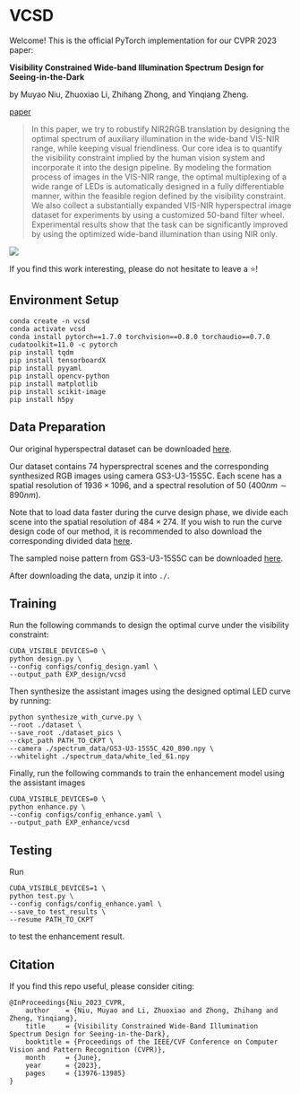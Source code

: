 # VCSD

Welcome! This is the official PyTorch implementation for our CVPR 2023 paper: 

**Visibility Constrained Wide-band Illumination Spectrum Design for Seeing-in-the-Dark**

by Muyao Niu, Zhuoxiao Li, Zhihang Zhong, and Yinqiang Zheng.

[paper](https://arxiv.org/abs/2303.11642)

> In this paper, we try to robustify NIR2RGB translation by designing the optimal spectrum of auxiliary illumination in the wide-band VIS-NIR range, while keeping visual friendliness. Our core idea is to quantify the visibility constraint implied by the human vision system and incorporate it into the design pipeline. By modeling the formation process of images in the VIS-NIR range, the optimal multiplexing of a wide range of LEDs is automatically designed in a fully differentiable manner, within the feasible region defined by the visibility constraint. We also collect a substantially expanded VIS-NIR hyperspectral image dataset for experiments by using a customized 50-band filter wheel. Experimental results show that the task can be significantly improved by using the optimized wide-band illumination than using NIR only.


<img src="./documents/teaser.png"/>


If you find this work interesting, please do not hesitate to leave a ⭐!

## Environment Setup

```
conda create -n vcsd
conda activate vcsd
conda install pytorch==1.7.0 torchvision==0.8.0 torchaudio==0.7.0 cudatoolkit=11.0 -c pytorch
pip install tqdm
pip install tensorboardX
pip install pyyaml
pip install opencv-python
pip install matplotlib
pip install scikit-image
pip install h5py
```

## Data Preparation

Our original hyperspectral dataset can be downloaded [here](https://drive.google.com/file/d/1f-MgXjHil7-SibIj1uhZTPhq5LzdHcHH/view?usp=share_link).

Our dataset contains 74 hypersprectral scenes and the corresponding synthesized RGB images using camera GS3-U3-15S5C. Each scene has a spatial resolution of $1936 \times 1096$, and a spectral resolution of $50$ ($400nm \sim 890nm$). 

Note that to load data faster during the curve design phase, we divide each scene into the spatial resolution of $484 \times 274$. If you wish to run the curve design code of our method, it is recommended to also download the corresponding divided data [here](https://drive.google.com/file/d/10Ms3zvupe8NSWvu9bzsjkC9SGNRI4FNi/view?usp=share_link). 

The sampled noise pattern from GS3-U3-15S5C can be downloaded [here](https://drive.google.com/file/d/14zvz-LT-6k2dHVgyuaE5jmOwwSx6zpMS/view?usp=share_link).

After downloading the data, unzip it into `./`.

## Training
Run the following commands to design the optimal curve under the visibility constraint:
```
CUDA_VISIBLE_DEVICES=0 \
python design.py \
--config configs/config_design.yaml \
--output_path EXP_design/vcsd
```

Then synthesize the assistant images using the designed optimal LED curve by running:
```
python synthesize_with_curve.py \
--root ./dataset \
--save_root ./dataset_pics \
--ckpt_path PATH_TO_CKPT \
--camera ./spectrum_data/GS3-U3-15S5C_420_890.npy \
--whitelight ./spectrum_data/white_led_61.npy
```

Finally, run the following commands to train the enhancement model using the assistant images
```
CUDA_VISIBLE_DEVICES=0 \
python enhance.py \
--config configs/config_enhance.yaml \
--output_path EXP_enhance/vcsd
```


## Testing
Run
```
CUDA_VISIBLE_DEVICES=1 \
python test.py \
--config configs/config_enhance.yaml \
--save_to test_results \
--resume PATH_TO_CKPT
```
to test the enhancement result.

## Citation

If you find this repo useful, please consider citing:
```
@InProceedings{Niu_2023_CVPR,
    author    = {Niu, Muyao and Li, Zhuoxiao and Zhong, Zhihang and Zheng, Yinqiang},
    title     = {Visibility Constrained Wide-Band Illumination Spectrum Design for Seeing-in-the-Dark},
    booktitle = {Proceedings of the IEEE/CVF Conference on Computer Vision and Pattern Recognition (CVPR)},
    month     = {June},
    year      = {2023},
    pages     = {13976-13985}
}
```
